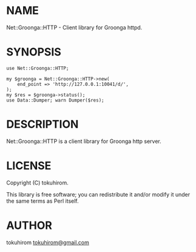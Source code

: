 # NAME

Net::Groonga::HTTP - Client library for Groonga httpd.

# SYNOPSIS

    use Net::Groonga::HTTP;

    my $groonga = Net::Groonga::HTTP->new(
        end_point => 'http://127.0.0.1:10041/d/',
    );
    my $res = $groonga->status();
    use Data::Dumper; warn Dumper($res);



# DESCRIPTION

Net::Groonga::HTTP is a client library for Groonga http server.

# LICENSE

Copyright (C) tokuhirom.

This library is free software; you can redistribute it and/or modify
it under the same terms as Perl itself.

# AUTHOR

tokuhirom <tokuhirom@gmail.com>
